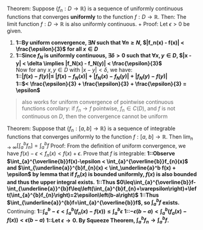 Theorem:
Suppose $\{f_n:D\to\mathbb{R}\}$ is a sequence of uniformly continuous functions that converges **uniformly** to the function $f:D\to\mathbb{R}$. 
Then:
The limit function $f:D\to\mathbb{R}$ is also uniformly continuous.
+
Proof:
Let $\epsilon > 0$ be given.  
1. **1::By uniform convergence, $\exists N$ such that $\forall n \geq N$, $|f_n(x) - f(x)| < \frac{\epsilon}{3}$ for all $x \in D$**  
2. **1::Since $f_N$ is uniformly continuous, $\exists \delta > 0$ such that $\forall x,y \in D$, $|x - y| < \delta \implies |f_N(x) - f_N(y)| < \frac{\epsilon}{3}$**  
Now for any $x,y \in D$ with $|x - y| < \delta$, we have:  
**1::$|f(x) - f(y)| \leq$ $|f(x) - f_N(x)| + |f_N(x) - f_N(y)| + |f_N(y) - f(y)|$**  
**1::$< \frac{\epsilon}{3} + \frac{\epsilon}{3} + \frac{\epsilon}{3} = \epsilon$**  
> also works for uniform convergence of pointwise continuous functions
> corollary: if $f_n \to f$ pointwise, $f_n \in C(D)$, and $f$ is not continuous on $D$, then the convergence cannot be uniform

Theorem:
Suppose that $\{f_n:[a,b]\to\mathbb{R}\}$ is a sequence of integrable functions that converges uniformly to the function $f:[a,\:b]\to\mathbb{R}$.
Then $\lim_{n\to\infty}\left[\int_a^bf_n\right]=\int_a^bf$
Proof:
From the definition of uniform convergence, we have $f(x)-\epsilon<f_{n}(x)<f(x)+\epsilon$. 
Prove that $f$ is integrable:
**1::Observe $\int_{a}^{\overline{b}}f(x)-\epsilon < \int_{a}^{\overline{b}}f_{n}(x)$ and $\int_{\underline{a}}^{b}f_{n}(x) < \int_\underline{a}^b f(x) + \epsilon$ by lemma that if $f_n(x)$ is bounded uniformly, $f(x)$ is also bounded and thus the upper integral exists.**
**1::Thus $0\leq\int_{a}^{\overline{b}}f-\int_{\underline{a}}^{b}f\leq\left(\int_{a}^{b}f_{n}+\varepsilon\right)+\left(\int_{a}^{b}f_{n}\right)=2\epsilon\left(b-a\right)$**
**1::Thus $\int_{\underline{a}}^{b}f=\int_{a}^{\overline{b}}f$, so $\int^{b}_a f$ exists.**
Continuing:
**1::$\int_{a}^{b}-\epsilon<\int_{a}^{b}(f_{n}(x)-f(x))\leq\int_{a}^{b}\epsilon$**
**1::$-\epsilon(b-a)<\int_{a}^{b}(f_{a}(x)-f(x))<\epsilon(b-a)$**
**1::Let $\epsilon \to 0$. By Squeeze Theorem, $\int_{a}^{b}f_{n}\rightarrow\int_{a}^{b}f$.**